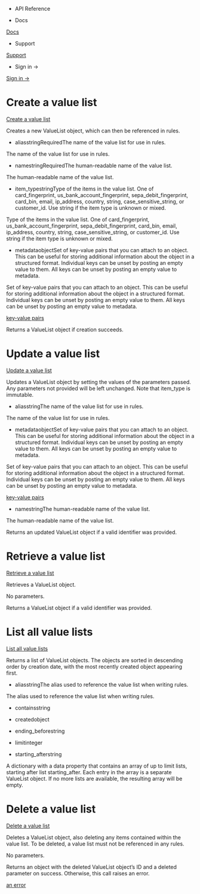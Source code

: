- API Reference

- Docs

[Docs](/)

- Support

[Support](https://support.stripe.com)

- Sign in →

[Sign in →](https://dashboard.stripe.com/login)

# Create a value list

[Create a value list](/api/radar/value_lists/create)

Creates a new ValueList object, which can then be referenced in rules.

- aliasstringRequiredThe name of the value list for use in rules.

The name of the value list for use in rules.

- namestringRequiredThe human-readable name of the value list.

The human-readable name of the value list.

- item_typestringType of the items in the value list. One of card_fingerprint, us_bank_account_fingerprint, sepa_debit_fingerprint, card_bin, email, ip_address, country, string, case_sensitive_string, or customer_id. Use string if the item type is unknown or mixed.

Type of the items in the value list. One of card_fingerprint, us_bank_account_fingerprint, sepa_debit_fingerprint, card_bin, email, ip_address, country, string, case_sensitive_string, or customer_id. Use string if the item type is unknown or mixed.

- metadataobjectSet of key-value pairs that you can attach to an object. This can be useful for storing additional information about the object in a structured format. Individual keys can be unset by posting an empty value to them. All keys can be unset by posting an empty value to metadata.

Set of key-value pairs that you can attach to an object. This can be useful for storing additional information about the object in a structured format. Individual keys can be unset by posting an empty value to them. All keys can be unset by posting an empty value to metadata.

[key-value pairs](/api/metadata)

Returns a ValueList object if creation succeeds.

# Update a value list

[Update a value list](/api/radar/value_lists/update)

Updates a ValueList object by setting the values of the parameters passed. Any parameters not provided will be left unchanged. Note that item_type is immutable.

- aliasstringThe name of the value list for use in rules.

The name of the value list for use in rules.

- metadataobjectSet of key-value pairs that you can attach to an object. This can be useful for storing additional information about the object in a structured format. Individual keys can be unset by posting an empty value to them. All keys can be unset by posting an empty value to metadata.

Set of key-value pairs that you can attach to an object. This can be useful for storing additional information about the object in a structured format. Individual keys can be unset by posting an empty value to them. All keys can be unset by posting an empty value to metadata.

[key-value pairs](/api/metadata)

- namestringThe human-readable name of the value list.

The human-readable name of the value list.

Returns an updated ValueList object if a valid identifier was provided.

# Retrieve a value list

[Retrieve a value list](/api/radar/value_lists/retrieve)

Retrieves a ValueList object.

No parameters.

Returns a ValueList object if a valid identifier was provided.

# List all value lists

[List all value lists](/api/radar/value_lists/list)

Returns a list of ValueList objects. The objects are sorted in descending order by creation date, with the most recently created object appearing first.

- aliasstringThe alias used to reference the value list when writing rules.

The alias used to reference the value list when writing rules.

- containsstring

- createdobject

- ending_beforestring

- limitinteger

- starting_afterstring

A dictionary with a data property that contains an array of up to limit lists, starting after list starting_after. Each entry in the array is a separate ValueList object. If no more lists are available, the resulting array will be empty.

# Delete a value list

[Delete a value list](/api/radar/value_lists/delete)

Deletes a ValueList object, also deleting any items contained within the value list. To be deleted, a value list must not be referenced in any rules.

No parameters.

Returns an object with the deleted ValueList object’s ID and a deleted parameter on success. Otherwise, this call raises an error.

[an error](#errors)
